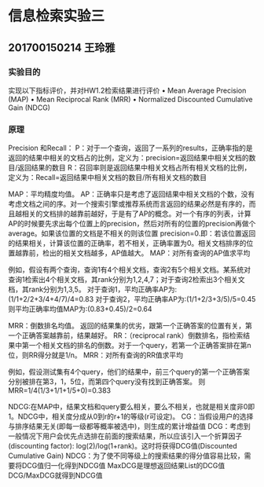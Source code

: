 # 信息检索实验三
## 201700150214 王玲雅

### 实验目的
实现以下指标评价，并对HW1.2检索结果进行评价
• Mean Average Precision (MAP) 
• Mean Reciprocal Rank (MRR) 
• Normalized Discounted Cumulative Gain (NDCG)

### 原理
Precision 和Recall：
P：对于一个查询，返回了一系列的results，正确率指的是返回的结果中相关的文档占的比例，定义为：precision=返回结果中相关文档的数目/返回结果的数目
R：召回率则是返回结果中相关文档占所有相关文档的比例，定义为：Recall=返回结果中相关文档的数目/所有相关文档的数目

MAP：平均精度均值。
AP：正确率只是考虑了返回结果中相关文档的个数，没有考虑文档之间的序。对一个搜索引擎或推荐系统而言返回的结果必然是有序的，而且越相关的文档排的越靠前越好，于是有了AP的概念。对一个有序的列表，计算AP的时候要先求出每个位置上的precision，然后对所有的位置的precision再做个average。如果该位置的文档是不相关的则该位置 precision=0.即：若该位置返回的结果相关，计算该位置的正确率，若不相关，正确率置为0。相关文档排序的位置越靠前，检出的相关文档越多，AP值越大。
MAP：对所有查询的AP值求平均

例如，假设有两个查询，查询1有4个相关文档，查询2有5个相关文档。某系统对查询1检索出4个相关文档，其rank分别为1,2,4,7；对于查询2检索出3个相关文档，其rank分别为1,3,5。
对于查询1，平均正确率AP为:(1/1+2/2+3/4+4/7)/4=0.83
对于查询2，平均正确率AP为:(1/1+2/3+3/5)/5=0.45
则平均正确率均值MAP为:(0.83+0.45)/2=0.64

MRR：倒数排名均值。
返回的结果集的优劣，跟第一个正确答案的位置有关，第一个正确答案越靠前，结果越好。
RR：（reciprocal rank）倒数排名，指检索结果中第一个相关文档的排名的倒数。对于一个query，若第一个正确答案排在第n位，则RR得分就是1/n。
MRR：对所有查询的RR值求平均

例如，假设测试集有4个query，他们的结果中，前三个query的第一个正确答案分别被排在第3，1，5位，而第四个query没有找到正确答案。
则MRR=1/4(1/3+1/1+1/5+0)=0.383

NDCG:在MAP中，结果文档和query要么相关，要么不相关，也就是相关度非0即1。NDCG中，相关度分成从0到r的r+1的等级(r可设定)。
CG：当假设用户的选择与排序结果无关(即每一级都等概率被选中)，则生成的累计增益值
DCG：考虑到一般情况下用户会优先点选排在前面的搜索结果，所以应该引入一个折算因子(discounting factor): log(2)/log(1+rank)。这时将获得DCG值(Discounted Cumulative Gain)
NDCG：为了使不同等级上的搜索结果的得分值容易比较，需要将DCG值归一化得到NDCG值
MaxDCG是理想返回结果List的DCG值
DCG/MaxDCG就得到NDCG值




